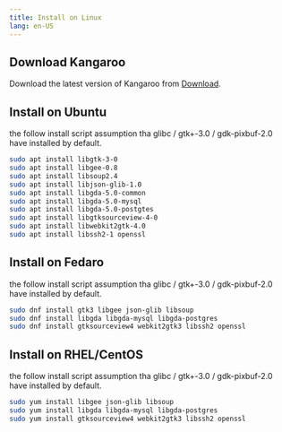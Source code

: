 ```yaml
---
title: Install on Linux
lang: en-US
---
```


## Download Kangaroo

Download the latest version of Kangaroo from [Download](../download).


## Install on Ubuntu
the follow install script assumption tha glibc / gtk+-3.0 / gdk-pixbuf-2.0 have installed by default.
``` bash
sudo apt install libgtk-3-0
sudo apt install libgee-0.8
sudo apt install libsoup2.4
sudo apt install libjson-glib-1.0
sudo apt install libgda-5.0-common
sudo apt install libgda-5.0-mysql
sudo apt install libgda-5.0-postgtes
sudo apt install libgtksourceview-4-0
sudo apt install libwebkit2gtk-4.0
sudo apt install libssh2-1 openssl
```


## Install on Fedaro
the follow install script assumption tha glibc / gtk+-3.0 / gdk-pixbuf-2.0 have installed by default.
``` bash
sudo dnf install gtk3 libgee json-glib libsoup
sudo dnf install libgda libgda-mysql libgda-postgres
sudo dnf install gtksourceview4 webkit2gtk3 libssh2 openssl
```


## Install on RHEL/CentOS
the follow install script assumption tha glibc / gtk+-3.0 / gdk-pixbuf-2.0 have installed by default.
``` bash
sudo yum install libgee json-glib libsoup
sudo yum install libgda libgda-mysql libgda-postgres 
sudo yum install gtksourceview4 webkit2gtk3 libssh2 openssl
```


